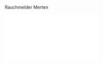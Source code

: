 <span style="color:#000ff;">Rauchmelder Merten</span>

![](88979213-92F8-4B00-8C8F-0F0EC2575447.pdf)